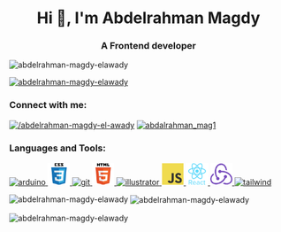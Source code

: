 <h1 align="center">Hi 👋, I'm Abdelrahman Magdy</h1>
<h3 align="center">A Frontend developer</h3>

<p align="left"> <img src="https://komarev.com/ghpvc/?username=abdelrahman-magdy-elawady&label=Profile%20views&color=0e75b6&style=flat" alt="abdelrahman-magdy-elawady" /> </p>

<p align="left"> <a href="https://github.com/ryo-ma/github-profile-trophy"><img src="https://github-profile-trophy.vercel.app/?username=abdelrahman-magdy-elawady" alt="abdelrahman-magdy-elawady" /></a> </p>

<h3 align="left">Connect with me:</h3>
<p align="left">
<a href="https://linkedin.com/in//abdelrahman-magdy-el-awady" target="blank"><img align="center" src="https://raw.githubusercontent.com/rahuldkjain/github-profile-readme-generator/master/src/images/icons/Social/linked-in-alt.svg" alt="/abdelrahman-magdy-el-awady" height="30" width="40" /></a>
<a href="https://www.hackerrank.com/abdalrahman_mag1" target="blank"><img align="center" src="https://raw.githubusercontent.com/rahuldkjain/github-profile-readme-generator/master/src/images/icons/Social/hackerrank.svg" alt="abdalrahman_mag1" height="30" width="40" /></a>
</p>

<h3 align="left">Languages and Tools:</h3>
<p align="left"> <a href="https://www.arduino.cc/" target="_blank" rel="noreferrer"> <img src="https://cdn.worldvectorlogo.com/logos/arduino-1.svg" alt="arduino" width="40" height="40"/> </a> <a href="https://www.w3schools.com/css/" target="_blank" rel="noreferrer"> <img src="https://raw.githubusercontent.com/devicons/devicon/master/icons/css3/css3-original-wordmark.svg" alt="css3" width="40" height="40"/> </a> <a href="https://git-scm.com/" target="_blank" rel="noreferrer"> <img src="https://www.vectorlogo.zone/logos/git-scm/git-scm-icon.svg" alt="git" width="40" height="40"/> </a> <a href="https://www.w3.org/html/" target="_blank" rel="noreferrer"> <img src="https://raw.githubusercontent.com/devicons/devicon/master/icons/html5/html5-original-wordmark.svg" alt="html5" width="40" height="40"/> </a> <a href="https://www.adobe.com/in/products/illustrator.html" target="_blank" rel="noreferrer"> <img src="https://www.vectorlogo.zone/logos/adobe_illustrator/adobe_illustrator-icon.svg" alt="illustrator" width="40" height="40"/> </a> <a href="https://developer.mozilla.org/en-US/docs/Web/JavaScript" target="_blank" rel="noreferrer"> <img src="https://raw.githubusercontent.com/devicons/devicon/master/icons/javascript/javascript-original.svg" alt="javascript" width="40" height="40"/> </a> <a href="https://reactjs.org/" target="_blank" rel="noreferrer"> <img src="https://raw.githubusercontent.com/devicons/devicon/master/icons/react/react-original-wordmark.svg" alt="react" width="40" height="40"/> </a> <a href="https://redux.js.org" target="_blank" rel="noreferrer"> <img src="https://raw.githubusercontent.com/devicons/devicon/master/icons/redux/redux-original.svg" alt="redux" width="40" height="40"/> </a> <a href="https://tailwindcss.com/" target="_blank" rel="noreferrer"> <img src="https://www.vectorlogo.zone/logos/tailwindcss/tailwindcss-icon.svg" alt="tailwind" width="40" height="40"/> </a> </p>

<p><img align="left" src="https://github-readme-stats.vercel.app/api/top-langs?username=abdelrahman-magdy-elawady&show_icons=true&locale=en&layout=compact" alt="abdelrahman-magdy-elawady" /></p>

<p>&nbsp;<img align="center" src="https://github-readme-stats.vercel.app/api?username=abdelrahman-magdy-elawady&show_icons=true&locale=en" alt="abdelrahman-magdy-elawady" /></p>

<p><img align="center" src="https://github-readme-streak-stats.herokuapp.com/?user=abdelrahman-magdy-elawady&" alt="abdelrahman-magdy-elawady" /></p>
